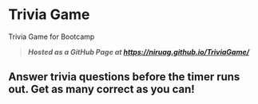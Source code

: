 # Trivia Game
Trivia Game for Bootcamp 
> _**Hosted as a GitHub Page at https://niruag.github.io/TriviaGame/**_

## Answer trivia questions before the timer runs out. Get as many correct as you can! ##

<!-- ### Instructions & Notes ###
* Pick a Category and answer 10 multiple-choice questions, with 10 seconds for each -->
